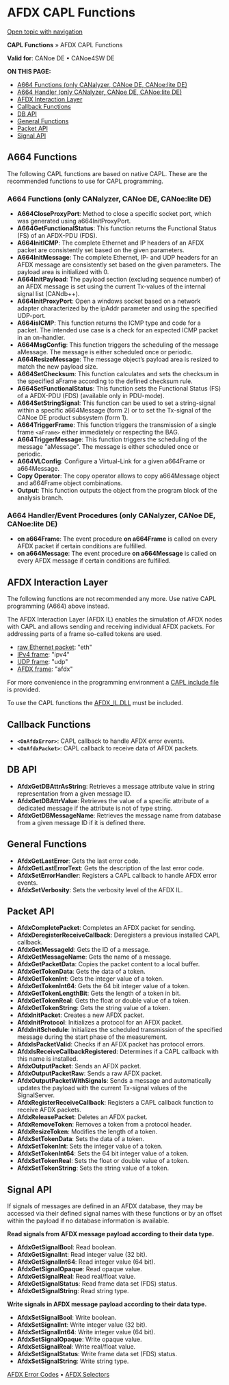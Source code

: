 # AFDX CAPL Functions

[Open topic with navigation](../../../../CANoeDEFamily.htm#Topics/CAPLFunctions/ADFX/CAPLfunctionsAFDXOverview.md)

**CAPL Functions** » AFDX CAPL Functions

**Valid for**: CANoe DE • CANoe4SW DE

**ON THIS PAGE:**

- [A664 Functions (only CANalyzer, CANoe DE, CANoe:lite DE)](#A664)
- [A664 Handler (only CANalyzer, CANoe DE, CANoe:lite DE)](#A664-Handler)
- [AFDX Interaction Layer](#AFDXIL)
- [Callback Functions](#Callback)
- [DB API](#DB_API)
- [General Functions](#GeneralFunctions)
- [Packet API](#PacketAPI)
- [Signal API](#SignalAPI)

## A664 Functions

The following CAPL functions are based on native CAPL. These are the recommended functions to use for CAPL programming.

### A664 Functions (only CANalyzer, CANoe DE, CANoe:lite DE)

- **A664CloseProxyPort**: Method to close a specific socket port, which was generated using a664InitProxyPort.
- **A664GetFunctionalStatus**: This function returns the Functional Status (FS) of an AFDX-PDU (FDS).
- **A664InitICMP**: The complete Ethernet and IP headers of an AFDX packet are consistently set based on the given parameters.
- **A664InitMessage**: The complete Ethernet, IP- and UDP headers for an AFDX message are consistently set based on the given parameters. The payload area is initialized with 0.
- **A664InitPayload**: The payload section (excluding sequence number) of an AFDX message is set using the current Tx-values of the internal signal list (CANdb++).
- **A664InitProxyPort**: Open a windows socket based on a network adapter characterized by the ipAddr parameter and using the specified UDP-port.
- **A664isICMP**: This function returns the ICMP type and code for a packet. The intended use case is a check for an expected ICMP packet in an on-handler.
- **A664MsgConfig**: This function triggers the scheduling of the message aMessage. The message is either scheduled once or periodic.
- **A664ResizeMessage**: The message object’s payload area is resized to match the new payload size.
- **A664SetChecksum**: This function calculates and sets the checksum in the specified aFrame according to the defined checksum rule.
- **A664SetFunctionalStatus**: This function sets the Functional Status (FS) of a AFDX-PDU (FDS) (available only in PDU-mode).
- **A664SetStringSignal**: This function can be used to set a string-signal within a specific a664Message (form 2) or to set the Tx-signal of the CANoe DE product subsystem (form 1).
- **A664TriggerFrame**: This function triggers the transmission of a single frame `<aFrame>` either immediately or respecting the BAG.
- **A664TriggerMessage**: This function triggers the scheduling of the message "aMessage". The message is either scheduled once or periodic.
- **A664VLConfig**: Configure a Virtual-Link for a given a664Frame or a664Message.
- **Copy Operator**: The copy operator allows to copy a664Message object and a664Frame object combinations.
- **Output**: This function outputs the object from the program block of the analysis branch.

### A664 Handler/Event Procedures (only CANalyzer, CANoe DE, CANoe:lite DE)

- **on a664Frame**: The event procedure **on a664Frame** is called on every AFDX packet if certain conditions are fulfilled.
- **on a664Message**: The event procedure **on a664Message** is called on every AFDX message if certain conditions are fulfilled.

## AFDX Interaction Layer

The following functions are not recommended any more. Use native CAPL programming (A664) above instead.

The AFDX Interaction Layer (AFDX IL) enables the simulation of AFDX nodes with CAPL and allows sending and receiving individual AFDX packets. For addressing parts of a frame so-called tokens are used.

- [raw Ethernet packet](../../CANoeCANalyzer/AFDX/protocols/afdxProtocolEthernet.md): "eth"
- [IPv4 frame](../../CANoeCANalyzer/AFDX/protocols/afdxProtocolIPv4.md): "ipv4"
- [UDP frame](../../CANoeCANalyzer/AFDX/protocols/afdxProtocolUDP.md): "udp"
- [AFDX frame](../../CANoeCANalyzer/AFDX/protocols/afdxProtocolAfdx.md): "afdx"

For more convenience in the programming environment a [CAPL include file](../../Shared/CAPL/IncludeFiles/IncludeFiles.md) is provided.

To use the CAPL functions the [AFDX_IL.DLL](../../CANoeCANalyzer/AFDX/afdxIL/afdxILInclude.md) must be included.

## Callback Functions

- **`<OnAfdxError>`**: CAPL callback to handle AFDX error events.
- **`<OnAfdxPacket>`**: CAPL callback to receive data of AFDX packets.

## DB API

- **AfdxGetDBAttrAsString**: Retrieves a message attribute value in string representation from a given message ID.
- **AfdxGetDBAttrValue**: Retrieves the value of a specific attribute of a dedicated message if the attribute is not of type string.
- **AfdxGetDBMessageName**: Retrieves the message name from database from a given message ID if it is defined there.

## General Functions

- **AfdxGetLastError**: Gets the last error code.
- **AfdxGetLastErrorText**: Gets the description of the last error code.
- **AfdxSetErrorHandler**: Registers a CAPL callback to handle AFDX error events.
- **AfdxSetVerbosity**: Sets the verbosity level of the AFDX IL.

## Packet API

- **AfdxCompletePacket**: Completes an AFDX packet for sending.
- **AfdxDeregisterReceiveCallback**: Deregisters a previous installed CAPL callback.
- **AfdxGetMessageId**: Gets the ID of a message.
- **AfdxGetMessageName**: Gets the name of a message.
- **AfdxGetPacketData**: Copies the packet content to a local buffer.
- **AfdxGetTokenData**: Gets the data of a token.
- **AfdxGetTokenInt**: Gets the integer value of a token.
- **AfdxGetTokenInt64**: Gets the 64 bit integer value of a token.
- **AfdxGetTokenLengthBit**: Gets the length of a token in bit.
- **AfdxGetTokenReal**: Gets the float or double value of a token.
- **AfdxGetTokenString**: Gets the string value of a token.
- **AfdxInitPacket**: Creates a new AFDX packet.
- **AfdxInitProtocol**: Initializes a protocol for an AFDX packet.
- **AfdxInitSchedule**: Initializes the scheduled transmission of the specified message during the start phase of the measurement.
- **AfdxIsPacketValid**: Checks if an AFDX packet has protocol errors.
- **AfdxIsReceiveCallbackRegistered**: Determines if a CAPL callback with this name is installed.
- **AfdxOutputPacket**: Sends an AFDX packet.
- **AfdxOutputPacketRaw**: Sends a raw AFDX packet.
- **AfdxOutputPacketWithSignals**: Sends a message and automatically updates the payload with the current Tx-signal values of the SignalServer.
- **AfdxRegisterReceiveCallback**: Registers a CAPL callback function to receive AFDX packets.
- **AfdxReleasePacket**: Deletes an AFDX packet.
- **AfdxRemoveToken**: Removes a token from a protocol header.
- **AfdxResizeToken**: Modifies the length of a token.
- **AfdxSetTokenData**: Sets the data of a token.
- **AfdxSetTokenInt**: Sets the integer value of a token.
- **AfdxSetTokenInt64**: Sets the 64 bit integer value of a token.
- **AfdxSetTokenReal**: Sets the float or double value of a token.
- **AfdxSetTokenString**: Sets the string value of a token.

## Signal API

If signals of messages are defined in an AFDX database, they may be accessed via their defined signal names with these functions or by an offset within the payload if no database information is available.

**Read signals from AFDX message payload according to their data type.**

- **AfdxGetSignalBool**: Read boolean.
- **AfdxGetSignalInt**: Read integer value (32 bit).
- **AfdxGetSignalInt64**: Read integer value (64 bit).
- **AfdxGetSignalOpaque**: Read opaque value.
- **AfdxGetSignalReal**: Read real/float value.
- **AfdxGetSignalStatus**: Read frame data set (FDS) status.
- **AfdxGetSignalString**: Read string type.

**Write signals in AFDX message payload according to their data type.**

- **AfdxSetSignalBool**: Write boolean.
- **AfdxSetSignalInt**: Write integer value (32 bit).
- **AfdxSetSignalInt64**: Write integer value (64 bit).
- **AfdxSetSignalOpaque**: Write opaque value.
- **AfdxSetSignalReal**: Write real/float value.
- **AfdxSetSignalStatus**: Write frame data set (FDS) status.
- **AfdxSetSignalString**: Write string type.

[AFDX Error Codes](CAPLfunctionsAFDXErrorCodes.md) • [AFDX Selectors](CAPLfunctionsAFDXSelectors.md)
